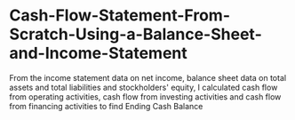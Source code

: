 # Cash-Flow-Statement-From-Scratch-Using-a-Balance-Sheet-and-Income-Statement

From the income statement data on net income, balance sheet data on total assets and total liabilities and stockholders' equity, I calculated cash flow from operating activities, cash flow from investing activities and cash flow from financing activities to find Ending Cash Balance
